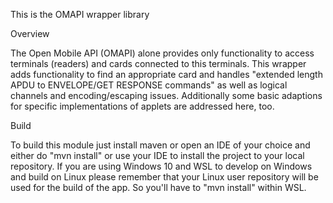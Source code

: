 
This is the OMAPI wrapper library

Overview

The Open Mobile API (OMAPI) alone provides only functionality to access terminals (readers)
and cards connected to this terminals. This wrapper adds functionality to find an appropriate
card and handles "extended length APDU to ENVELOPE/GET RESPONSE commands" as well as logical
channels and encoding/escaping issues. Additionally some basic adaptions for specific
implementations of applets are addressed here, too.

Build

To build this module just install maven or open an IDE of your choice and either do
"mvn install" or use your IDE to install the project to your local repository. If you
are using Windows 10 and WSL to develop on Windows and build on Linux please remember
that your Linux user repository will be used for the build of the app. So you'll have
to "mvn install" within WSL.
